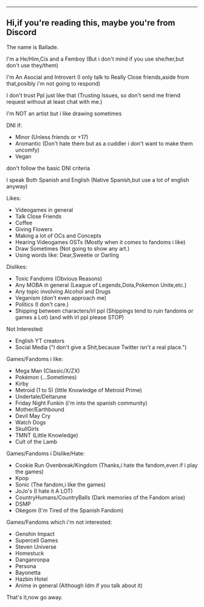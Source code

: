 ---------------
Hi,if you're reading this, maybe you're from Discord
---------------
The name is Ballade.

I'm a He/Him,Cis and a Femboy (But i don't mind if you use she/her,but don't use they/them)

I'm An Asocial and Introvert (I only talk to Really Close friends,aside from that,posibly i'm not going to respond)

I don't trust Ppl just like that (Trusting Issues, so don't send me friend request without at least chat with me.)

I'm NOT an artist but i like drawing sometimes

DNI if:
- Minor (Unless friends or +17)
- Aromantic (Don't hate them but as a cuddler i don't want to make them uncomfy)
- Vegan

 don't follow the basic DNI criteria 

I speak Both Spanish and English (Native Spanish,but use a lot of english anyway) 

Likes:
- Videogames in general
- Talk Close Friends
- Coffee
- Giving Flowers 
- Making a lot of OCs and Concepts
- Hearing Videogames OSTs (Mostly when it comes to fandoms i like)
- Draw Sometimes (Not going to show any art.)
- Using words like: Dear,Sweetie or Darling

Dislikes:
- Toxic Fandoms (Obvious Reasons)
- Any MOBA in general (League of Legends,Dota,Pokemon Unite,etc.)
- Any topic involving Alcohol and Drugs
- Veganism (don't even approach me)
- Politics (I don't care.)
- Shipping between characters/irl ppl (Shippings tend to ruin fandoms or games a Lot) (and with irl ppl please STOP)

Not Interested:
- English YT creators 
- Social Media ("I don't give a Shit,because Twitter isn't a real place.")

Games/Fandoms i like:
- Mega Man (Classic/X/ZX)
- Pokémon (...Sometimes)
- Kirby
- Metroid (1 to 5) (little Knowledge of Metroid Prime)
- Undertale/Deltarune
- Friday Night Funkin (i'm into the spanish community)
- Mother/Earthbound
- Devil May Cry
- Watch Dogs
- SkullGirls
- TMNT (Little Knowledge)
- Cult of the Lamb

Games/Fandoms i Dislike/Hate:
- Cookie Run Ovenbreak/Kingdom (Thanks,i hate the fandom,even if i play the games)
- Kpop 
- Sonic (The fandom,i like the games)
- JoJo's (I hate it A LOT)
- CountryHumans/CountryBalls (Dark memories of the Fandom arise)
- DSMP 
- Okegom (I'm Tired of the Spanish Fandom)

Games/Fandoms which i'm not interested:
- Genshin Impact 
- Supercell Games 
- Steven Universe
- Homestuck
- Danganronpa
- Persona
- Bayonetta
- Hazbin Hotel 
- Anime in general (Although Idm if you talk about it)

That's it,now go away.
